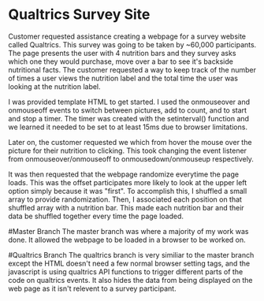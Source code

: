 # Qualtrics Survey Site
Customer requested assistance creating a webpage for a survey website called Qualtrics. This survey was going to be taken by ~60,000 participants. The page presents the user with 4 nutrition bars and they survey asks which one they would purchase, move over a bar to see it's backside nutritional facts. The customer requested a way to keep track of the number of times a user views the nutrition label and the total time the user was looking at the nutrition label.

I was provided template HTML to get started. I used the onmouseover and onmouseoff events to switch between pictures, add to count, and to start and stop a timer. The timer was created with the setinterval() function and we learned it needed to be set to at least 15ms due to browser limitations.

Later on, the customer requested we which from hover the mouse over the picture for their nutrition to clicking. This took changing the event listener from onmouseover/onmouseoff to onmousedown/onmouseup respectively.

It was then requested that the webpage randomize everytime the page loads. This was the offset participates more likely to look at the upper left option simply because it was "first". To accomplish this, I shuffled a small array to provide randomization. Then, I associated each position on that shuffled array with a nutrition bar. This made each nutrition bar and their data be shuffled together every time the page loaded.

#Master Branch
The master branch was where a majority of my work was done. It allowed the webpage to be loaded in a browser to be worked on.

#Qualtrics Branch
The qualtrics branch is very similiar to the master branch except the HTML doesn't need a few normal browser setting tags, and the javascript is using qualtrics API functions to trigger different parts of the code on qualtrics events. It also hides the data from being displayed on the web page as it isn't relevent to a survey participant.
